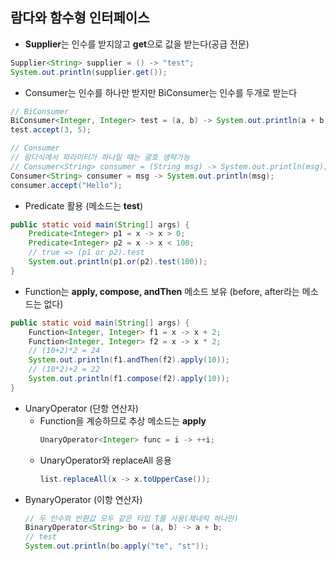 ## 람다와 함수형 인터페이스
- **Supplier**는 인수를 받지않고 **get**으로 값을 받는다(공급 전문)
```java
Supplier<String> supplier = () -> "test";
System.out.println(supplier.get());
```
- Consumer는 인수를 하나만 받지만 BiConsumer는 인수를 두개로 받는다
```java
// BiConsumer
BiConsumer<Integer, Integer> test = (a, b) -> System.out.println(a + b);
test.accept(3, 5);

// Consumer
// 람다식에서 파라미터가 하나일 때는 괄호 생략가능
// Consumer<String> consumer = (String msg) -> System.out.println(msg);
Consumer<String> consumer = msg -> System.out.println(msg);
consumer.accept("Hello");
```
- Predicate 활용 (메소드는 **test**)
```java
public static void main(String[] args) {
    Predicate<Integer> p1 = x -> x > 0;
    Predicate<Integer> p2 = x -> x < 100;
    // true => (p1 or p2).test
    System.out.println(p1.or(p2).test(100));      
}
```
- Function는 **apply, compose, andThen** 메소드 보유 (before, after라는 메소드는 없다)
```java
public static void main(String[] args) {
    Function<Integer, Integer> f1 = x -> x + 2;
    Function<Integer, Integer> f2 = x -> x * 2;
    // (10+2)*2 = 24
    System.out.println(f1.andThen(f2).apply(10));
    // (10*2)+2 = 22
    System.out.println(f1.compose(f2).apply(10));
}
```
- UnaryOperator (단항 연산자)
    - Function을 계승하므로 추상 메소드는 **apply**
        ```java
        UnaryOperator<Integer> func = i -> ++i;
        ```
    - UnaryOperator와 replaceAll 응용
        ```java
        list.replaceAll(x -> x.toUpperCase());
        ```
- BynaryOperator (이항 연산자)
    ```java
    // 두 인수와 반환값 모두 같은 타입 T를 사용(제네릭 하나만)
    BinaryOperator<String> bo = (a, b) -> a + b;
    // test
    System.out.println(bo.apply("te", "st"));
    ```
